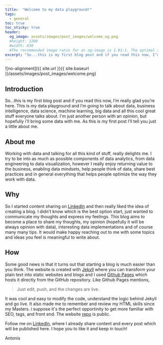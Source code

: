 ```yaml
---
title:  "Welcome to my data playground!"
tags:
  - general
toc: true
toc_sticky: true
header:
  og_image: assets/images/post_images/welcome_og.png
  #height: 1200
  #width: 630
  #The recommended image ratio for an og:image is 1.91:1. The optimal size would be 1200 x 630.
excerpt: "So...this is my first blog post and if you read this now, I’m really glad you’re here."
---
```


![no-alignment]({{ site.url }}{{ site.baseurl }}/assets/images/post_images/welcome.png)

## Introduction
 So...this is my first blog post and if you read this now, I’m really glad you’re here. This is my data playground and I’m going to talk about data, business intelligence, data science, machine learning, big data and all this cool great stuff everyone talks about. I'm just another person with an opinion, but hopefully i'll bring some data with me. As this is my first post I’ll tell you just a little about me.
## About me
Working with data and talking for all this kind of stuff, really delights me. I try to be into as much as possible components of data analytics, from data engineering to data visualization, however I really enjoy returning value to the business, enabling data mindsets, help people think of data, share best practices and in general everything that helps people optimize the way they work with data.
## Why
So I started content sharing on [LinkedIn](https://www.linkedin.com/in/antonios-angelakis-249899101/) and then really liked the idea of creating a blog. I didn't know which is the best option start, just wanted to communicate my thoughts and express my feelings.
This blog aims to become a place to share my thoughts, my opinion (hopefully it will be always opinion with data), interesting data implementations and of course many many tips. 
It would make happy reaching out to me with some topics and ideas you feel is meaningful to write about. 
## How
Some good news is that it turns out that starting a blog is much easier than you think. The website is created with [Jekyll](https://jekyllrb.com/) where you can transform your plain text into static websites and blogs and I used [Github Pages](https://pages.github.com/) which hosts it directly from the GitHub repository. Like Github Pages mentions,
> Just edit, push, and the changes are live.

It was cool and easy to modify the code, understand the logic behind Jekyll and go live. It also made me to remember and review my HTML skills since my Masters. i suppose it's the perfect opportinity to get more familiar with SEO, tags, and front end. 
The website [repo](https://github.com/angeanto/angeanto.github.io) is public.

Follow me on [LinkedIn](https://www.linkedin.com/in/antonios-angelakis-249899101/), where I already share content and every post which will be published here. I hope you to like it and keep in touch! 

Antonis 